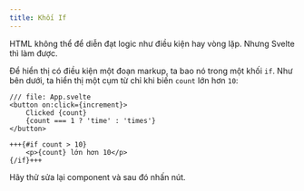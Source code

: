 ```yaml
---
title: Khối If 
---
```


HTML không thể để diễn đạt logic như điều kiện hay vòng lặp. Nhưng Svelte thì làm được.

Để hiển thị có điều kiện một đoạn markup, ta bao nó trong một khối `if`. Như bên dưới, ta hiển thị một cụm từ chỉ khi biến `count` lớn hơn `10`:

```svelte
/// file: App.svelte
<button on:click={increment}>
	Clicked {count}
	{count === 1 ? 'time' : 'times'}
</button>

+++{#if count > 10}
	<p>{count} lớn hơn 10</p>
{/if}+++
```

Hãy thử sửa lại component và sau đó nhấn nút.
